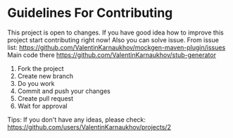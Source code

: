 <H1>Guidelines For Contributing</H1>

This project is open to changes. 
If you have good idea how to improve this project start contributing right now!
Also you can solve issue. From issue list: https://github.com/ValentinKarnaukhov/mockgen-maven-plugin/issues 
Main code there https://github.com/ValentinKarnaukhov/stub-generator

1) Fork the project
2) Create new branch
3) Do you work
4) Commit and push your changes
5) Create pull request
6) Wait for approval

Tips:
If you don't have any ideas, please check: https://github.com/users/ValentinKarnaukhov/projects/2


